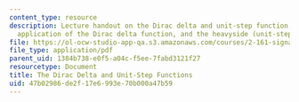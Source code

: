 ```yaml
---
content_type: resource
description: Lecture handout on the Dirac delta and unit-step function, practical
  application of the Dirac delta function, and the heavyside (unit-step) function.
file: https://ol-ocw-studio-app-qa.s3.amazonaws.com/courses/2-161-signal-processing-continuous-and-discrete-fall-2008/47b02986de2f17e6993e70b000a47b59_diracheaviside.pdf
file_type: application/pdf
parent_uid: 1384b738-e0f5-a04c-f5ee-7fabd3121f27
resourcetype: Document
title: The Dirac Delta and Unit-Step Functions
uid: 47b02986-de2f-17e6-993e-70b000a47b59
---
```

